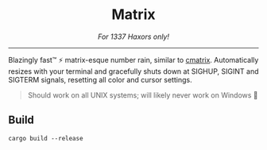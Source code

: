 <h1 align="center">
Matrix
</h1>

<p align="center" style="font-style: italic">
For 1337 Haxors only!
</p>

---

Blazingly fast™️ ⚡️ matrix-esque number rain, similar to [cmatrix](https://github.com/abishekvashok/cmatrix).
Automatically resizes with your terminal and gracefully shuts down at SIGHUP, SIGINT and SIGTERM signals,
resetting all color and cursor settings.

> Should work on all UNIX systems; will likely never work on Windows 🚮

## Build
```
cargo build --release
```
